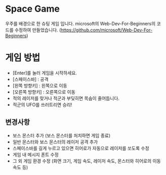 # Space Game
우주를 배경으로 한 슈팅 게임 입니다. 
microsoft의 Web-Dev-For-Beginners의 코드를 수정하여 만들었습니다. (https://github.com/microsoft/Web-Dev-For-Beginners)

# 게임 방법
* [Enter]를 눌러 게임을 시작하세요.
* [스페이스바] : 공격
* [왼쪽 방향키] : 왼쪽으로 이동
* [오른쪽 방향키] : 오른쪽으로 이동
* 적의 레이저를 맞거나 적군과 부딪히면 목숨이 줄어듭니다.
* 적군의 UFO를 쓰러트리면 승리!

## 변경사항
* 보스 몬스터 추가 (보스 몬스터를 처치하면 게임 종료)
* 일반 몬스터와 보스 몬스터의 레이저 공격 추가
* 스페이스바를 길게 누르고 있으면 히어로가 자동으로 레이저를 쏘도록 수정
* 게임 내 메시지 폰트 수정
* 그 외 게임 환경 수정 (화면 크기, 게임 속도, 레이저 속도, 몬스터와 히어로의 이동 속도 등)
